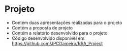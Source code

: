 # Projeto
* Contém duas apresentações realizadas para o projeto
* Contém a proposta de projeto
* Contém a relatório desenvolvido para o projeto
* Código desenvolvido disponivel em: https://github.com/JPCGameiro/RSA_Project 
